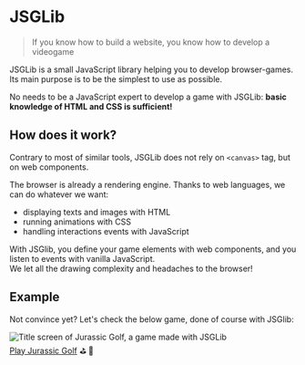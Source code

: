 # JSGLib
> If you know how to build a website, you know how to develop a videogame

JSGLib is a small JavaScript library helping you to develop browser-games. Its main purpose is to be the simplest to use as possible.

No needs to be a JavaScript expert to develop a game with JSGLib: **basic knowledge of HTML and CSS is sufficient!**

## How does it work?

Contrary to most of similar tools, JSGLib does not rely on `<canvas>` tag, but on web components.

The browser is already a rendering engine. Thanks to web languages, we can do whatever we want:

- displaying texts and images with HTML
- running animations with CSS
- handling interactions events with JavaScript

With JSGlib, you define your game elements with web components, and you listen to events with vanilla JavaScript.  
We let all the drawing complexity and headaches to the browser!

## Example

Not convince yet? Let's check the below game, done of course with JSGlib:

![Title screen of Jurassic Golf, a game made with JSGLib](https://v6p9d9t4.ssl.hwcdn.net/html/5673470/jurassic-golf/images/title_screen.gif)  
[Play Jurassic Golf](https://adrien-gueret.itch.io/jurassic-golf) ⛳ 🦖
